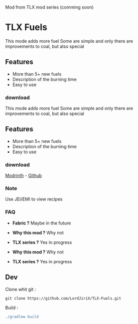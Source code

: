 Mod from TLX mod series (comming soon)


# TLX Fuels

This mode adds more fuel
Some are simple and only there are improvements to coal, but also special
## Features
- More than 5+ new fuels
- Description of the burning time
- Easy to use
### download




This mode adds more fuel 
Some are simple and only there are improvements to coal, but also special 
## Features
- More than 5+ new fuels
- Description of the burning time
- Easy to use 
### download 



[Modrinth](https://modrinth.com/mod/tlx-fuels/versions) - [Github](https://github.com/LordJiriX/TLX-Fuels/)
### Note
Use JEI/EMI to view recipes

### FAQ
- **Fabric ?**
  Maybe in the future
- **Why this mod ?**
  Why not
- **TLX series ?**
  Yes in progress

- **Why this mod ?**
     Why not
- **TLX series ?** 
     Yes in progress

## Dev
 Clone whit git :
 ```git
git clone https://github.com/LordJiriX/TLX-Fuels.git
 ```

Build : 
```gradle
./gradlew build
```
